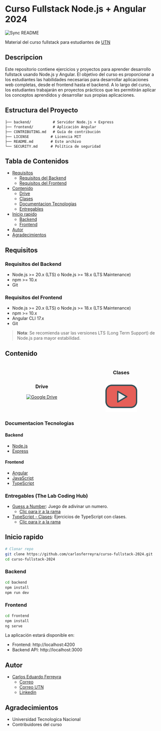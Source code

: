 # Curso Fullstack Node.js + Angular 2024

![Sync README](https://github.com/carlosferreyra/curso-fullstack-2024/actions/workflows/readme-sync.yml/badge.svg)

Material del curso fullstack para estudiantes de [UTN](https://www.utn.edu.ar/es/)

## Descripcion

Este repositorio contiene ejercicios y proyectos para aprender desarrollo fullstack usando Node.js y Angular. El objetivo del curso es proporcionar a los estudiantes las habilidades necesarias para desarrollar aplicaciones web completas, desde el frontend hasta el backend. A lo largo del curso, los estudiantes trabajarán en proyectos prácticos que les permitirán aplicar los conceptos aprendidos y desarrollar sus propias aplicaciones.

## Estructura del Proyecto

```
├── backend/          # Servidor Node.js + Express
├── frontend/         # Aplicación Angular
├── CONTRIBUTING.md   # Guía de contribución
├── LICENSE          # Licencia MIT
├── README.md        # Este archivo
└── SECURITY.md      # Política de seguridad
```

## Tabla de Contenidos

- [Requisitos](#requisitos)
  - [Requisitos del Backend](#requisitos-del-backend)
  - [Requisitos del Frontend](#requisitos-del-frontend)
- [Contenido](#contenido)
  - [Drive](#drive)
  - [Clases](#clases)
  - [Documentacion Tecnologias](#documentacion-tecnologias)
  - [Entregables](#entregables-the-lab-coding-hub)
- [Inicio rapido](#inicio-rapido)
  - [Backend](#backend)
  - [Frontend](#frontend)
- [Autor](#autor)
- [Agradecimientos](#agradecimientos)

## Requisitos

### Requisitos del Backend

- Node.js >= 20.x (LTS) o Node.js >= 18.x (LTS Maintenance)
- npm >= 10.x
- Git

### Requisitos del Frontend

- Node.js >= 20.x (LTS) o Node.js >= 18.x (LTS Maintenance)
- npm >= 10.x
- Angular CLI 17.x
- Git

> **Nota**: Se recomienda usar las versiones LTS (Long Term Support) de Node.js para mayor estabilidad.

## Contenido

<div style="display: flex; justify-content: space-between; align-items: center; gap: 20px;">
    <div style="flex: 1; text-align: center;">
        <h3>Drive</h3>
        <a href="https://drive.google.com/drive/folders/1_2dIAe9Bnot5SzJw9RMpVYvi0R4xX6iZ?usp=sharing">
            <img src="https://github.com/user-attachments/assets/1fab7088-96df-4901-be58-1ce029538951" alt="Google Drive" width="245px" />
        </a>
    </div>
    <div style="flex: 1; text-align: center;">
        <h3>Clases</h3>
        <a href="https://www.youtube.com/playlist?list=PLxvuVQxok4aIdhNFrEXDK0BQn2JTbWIBK">
            <img src="./assets/imgs/youtube-logo.png" alt="Clases" width="105px" />
        </a>
    </div>
</div>

### Documentacion Tecnologias

#### Backend

- [Node.js](https://nodejs.org/es/)
- [Express](https://expressjs.com/es/)

#### Frontend

- [Angular](https://angular.dev/)
- [JavaScript](https://developer.mozilla.org/es/docs/Web/JavaScript)
- [TypeScript](https://www.typescriptlang.org/)

### Entregables (The Lab Coding Hub)

- [Guess a Number][guessNumberGuide]: Juego de adivinar un numero.
  - [Clic para ir a la rama](https://github.com/carlosferreyra/curso-fullstack-2024/tree/guess-a-number)
- [TypeScript - Clases][TypeScriptClases]: Ejercicios de TypeScript con clases.
  - [Clic para ir a la rama](https://github.com/carlosferreyra/curso-fullstack-2024/tree/typescript-classes)

## Inicio rapido

```bash
# Clonar repo
git clone https://github.com/carlosferreyra/curso-fullstack-2024.git
cd curso-fullstack-2024
```

### Backend

```bash
cd backend
npm install
npm run dev
```

### Frontend

```bash
cd frontend
npm install
ng serve
```

La aplicación estará disponible en:

- Frontend: http://localhost:4200
- Backend API: http://localhost:3000

## Autor

- [Carlos Eduardo Ferreyra](https://github.com/carlosferreyra)
  - [Correo](mailto:eduferreyraok@gmail.com)
  - [Correo UTN](mailto:jadu_015@ca.frre.utn.edu.ar)
  - [Linkedin](https://www.linkedin.com/in/eduferreyraok/)

## Agradecimientos

- Universidad Tecnologica Nacional
- Contribuidores del curso

[guessNumberGuide]: https://drive.google.com/file/d/1QToGZQaGsppiHQCbfm1taTABS9UHaEQy/view
[TypeScriptClases]: https://drive.google.com/file/d/1FQDxCgJ0FWXM5sUh2B2sCSY4DnABUAGC/view
